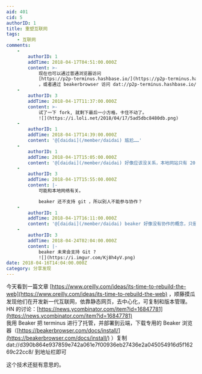 ```yaml
---
aid: 401
cid: 5
authorID: 1
title: 重塑互联网
tags:
    - 互联网
comments:
    -
        authorID: 1
        addTime: 2018-04-17T04:51:00.000Z
        content: >-
            现在也可以通过普通浏览器访问
            [https://p2p-terminus.hashbase.io/](https://p2p-terminus.hashbase.io/)
            ，或者通过 beakerbrowser 访问 dat://p2p-terminus.hashbase.io/
    -
        authorID: 3
        addTime: 2018-04-17T11:37:00.000Z
        content: >-
            试了一下 fork, 就剩下最后一小方格，卡住不动了。
            ![](https://i.loli.net/2018/04/17/5ad5dbc8480db.png)
    -
        authorID: 1
        addTime: 2018-04-17T14:39:00.000Z
        content: '@[daidai](/member/daidai) 尴尬……'
    -
        authorID: 1
        addTime: 2018-04-17T15:05:00.000Z
        content: '@[daidai](/member/daidai) 好像应该没关系，本地网站只有 20.8M，但是存储有 23.42MB。'
    -
        authorID: 3
        addTime: 2018-04-17T15:55:00.000Z
        content: |-
            可能和本地网络有关。

            beaker 还不支持 git ，所以别人不能参与协作？
    -
        authorID: 1
        addTime: 2018-04-17T16:11:00.000Z
        content: '@[daidai](/member/daidai) beaker 好像没有协作的概念，只是一个静态内容 p2p 分发。'
    -
        authorID: 3
        addTime: 2018-04-24T02:04:00.000Z
        content: |-
            beaker 未来会支持 Git ?  
            ![](https://i.imgur.com/Kj8h4yV.png)
date: 2018-04-16T14:04:00.000Z
category: 分享发现
---
```


今天看到一篇文章 [https://www.oreilly.com/ideas/its-time-to-rebuild-the-web](https://www.oreilly.com/ideas/its-time-to-rebuild-the-web) ，顺藤摸瓜发现他们在开发新一代互联网，依靠静态网页，去中心化，可复制和版本管理。  
HN 的讨论：[https://news.ycombinator.com/item?id=16847781](https://news.ycombinator.com/item?id=16847781)  
我用 Beaker 把 terminus 进行了托管，并部署到云端，下载专用的 Beaker 浏览器（[https://beakerbrowser.com/docs/install/](https://beakerbrowser.com/docs/install/) ）复制 dat://d390b864e937859e742a061e7f00936eb27436e2a045054916d5f16269c22cc8/ 到地址栏即可

这个技术还挺有意思的。

